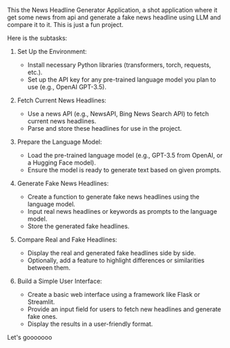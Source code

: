 This the News Headline Generator Application, a shot application where it get some news from api and generate a fake news headline using LLM and compare it to it. This is just a fun project.

Here is the subtasks:

1. Set Up the Environment:
    - Install necessary Python libraries (transformers, torch, requests, etc.).
    - Set up the API key for any pre-trained language model you plan to use (e.g., OpenAI GPT-3.5).

2. Fetch Current News Headlines:
    - Use a news API (e.g., NewsAPI, Bing News Search API) to fetch current news headlines.
    - Parse and store these headlines for use in the project.

3. Prepare the Language Model:
    - Load the pre-trained language model (e.g., GPT-3.5 from OpenAI, or a Hugging Face model).
    - Ensure the model is ready to generate text based on given prompts.

4. Generate Fake News Headlines:
    - Create a function to generate fake news headlines using the language model.
    - Input real news headlines or keywords as prompts to the language model.
    - Store the generated fake headlines.

5. Compare Real and Fake Headlines:
    - Display the real and generated fake headlines side by side.
    - Optionally, add a feature to highlight differences or similarities between them.

6. Build a Simple User Interface:
    - Create a basic web interface using a framework like Flask or Streamlit.
    - Provide an input field for users to fetch new headlines and generate fake ones.
    - Display the results in a user-friendly format.

Let's gooooooo